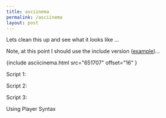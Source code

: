 ```yaml
---
title: asciinema
permalink: /asciinema
layout: post
---
```


Lets clean this up and see what it looks like ...

Note, at this point I should use the include version ([example](https://github.com/idvorkin/idvorkin.github.io/blob/456050423530d87150b33f7e3db4176a6045982e/_d/time-off-2024-04.md?plain=1#L112))...

{include asciicinema.html src="651707" offset="16" }

<a1sciinema-player src="https://raw.githubusercontent.com/idvorkin/blob/master/gptfix.cast" poster="npt:2:34"></a1sciinema-player>
Script 1:

<script src="https://asciinema.org/a/14.js" id="asciicast-14" async></script>

Script 2:

<script id="asciicast-Tl4UcEOW64qOuYkMjejvvUlLi" src="https://asciinema.org/a/Tl4UcEOW64qOuYkMjejvvUlLi.js" async></script>

Script 3:

<script src="https://raw.githubusercontent.com/idvorkin/blob/master/gptfix.cast" async></script>

Using Player Syntax
<asciinema-player src="https://raw.githubusercontent.com/idvorkin/blob/master/gptfix.cast" poster="npt:2:34"></asciinema-player>
